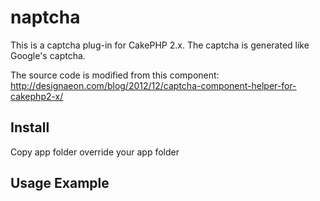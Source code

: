 naptcha
=======
This is a captcha plug-in for CakePHP 2.x. The captcha is generated like Google's captcha.

The source code is modified from this component: <http://designaeon.com/blog/2012/12/captcha-component-helper-for-cakephp2-x/>

Install
-------
Copy app folder override your app folder

Usage Example
-------
